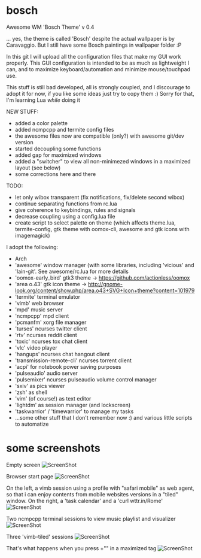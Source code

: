 # bosch
Awesome WM 'Bosch Theme'
v 0.4

... yes, the theme is called 'Bosch' despite the actual wallpaper is by Caravaggio. But I still have some Bosch paintings in wallpaper folder :P

In this git I will upload all the configuration files that make my GUI work properly.
This GUI configuration is intended to be as much as lightweight I can, and to maximize keyboard/automation and minimize mouse/touchpad use.

This stuff is still bad developed, all is strongly coupled, and I discourage to adopt it for now, if you like some ideas just try to copy them :)
Sorry for that, I'm learning Lua *while* doing it

NEW STUFF:
- added a color palette
- added ncmpcpp and termite config files
- the awesome files now are compatible (only?) with awesome git/dev version
- started decoupling some functions
- added gap for maximized windows
- added a "switcher" to view all non-minimezed windows in a maximized layout (see below)
- some corrections here and there

TODO:
- let only wibox transparent (fix notifications, fix/delete second wibox)
- continue separating functions from rc.lua
- give coherence to keybindings, rules and signals
- decrease coupling using a config.lua file
- create script to select palette on theme (which affects theme.lua, termite-config, gtk theme with oomox-cli, awesome and gtk icons with imagemagick)


I adopt the following:
- Arch
- 'awesome' window manager (with some libraries, including 'vicious' and 'lain-git'. See awesome/rc.lua for more details
- 'oomox-early_bird' gtk3 theme -> https://github.com/actionless/oomox
- 'area o.43' gtk icon theme -> http://gnome-look.org/content/show.php/area.o43+SVG+Icon+theme?content=101979
- 'termite' terminal emulator
- 'vimb' web browser
- 'mpd' music server
- 'ncmpcpp' mpd client
- 'pcmanfm' xorg file manager
- 'turses' ncurses twitter client
- 'rtv' ncurses reddit client
- 'toxic' ncurses tox chat client
- 'vlc' video player
- 'hangups' ncurses chat hangout client
- 'transmission-remote-cli' ncurses torrent client
- 'acpi' for notebook power saving purposes
- 'pulseaudio' audio server
- 'pulsemixer' ncurses pulseaudio volume control manager
- 'sxiv' as pics viewer
- 'zsh' as shell
- 'vim' (of course!) as text editor
- 'lightdm' as session manager (and lockscreen)
- 'taskwarrior' / 'timewarrior' to manage my tasks
- ...some other stuff that I don't remember now :) and various little scripts to automatize

# some screenshots
Empty screen
![ScreenShot](https://raw.github.com/paoloap/bosch/master/screenshots/empty.jpg)

Browser start page
![ScreenShot](https://raw.github.com/paoloap/bosch/master/screenshots/vimb_max.jpg)

On the left, a vimb session using a profile with "safari mobile" as web agent, so that i can enjoy contents from mobile websites versions in a "tiled" window. On the right, a 'task calendar' and a 'curl wttr.in/Rome'
![ScreenShot](https://raw.github.com/paoloap/bosch/master/screenshots/misc.jpg)

Two ncmpcpp terminal sessions to view music playlist and visualizer
![ScreenShot](https://raw.github.com/paoloap/bosch/master/screenshots/ncmpcpp.jpg)

Three 'vimb-tiled' sessions
![ScreenShot](https://raw.github.com/paoloap/bosch/master/screenshots/vimb_tiled.jpg)

That's what happens when you press <mod>+"\" in a maximized tag
![ScreenShot](https://raw.github.com/paoloap/bosch/master/screenshots/switcher.jpg)
